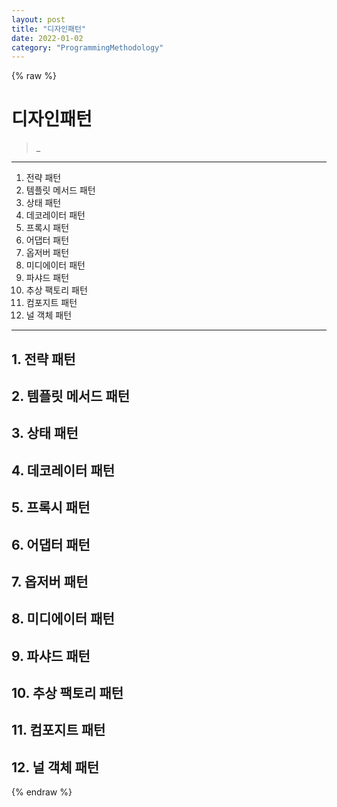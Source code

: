 ```yaml
---
layout: post
title: "디자인패턴"
date: 2022-01-02
category: "ProgrammingMethodology"
---
```


{% raw %}
# 디자인패턴

> _

* * *

1. 전략 패턴
2. 템플릿 메서드 패턴
3. 상태 패턴
4. 데코레이터 패턴
5. 프록시 패턴
6. 어댑터 패턴
7. 옵저버 패턴
8. 미디에이터 패턴
9. 파샤드 패턴
10. 추상 팩토리 패턴
11. 컴포지트 패턴
12. 널 객체 패턴

* * *

## 1. 전략 패턴

## 2. 템플릿 메서드 패턴

## 3. 상태 패턴

## 4. 데코레이터 패턴

## 5. 프록시 패턴

## 6. 어댑터 패턴

## 7. 옵저버 패턴

## 8. 미디에이터 패턴

## 9. 파샤드 패턴

## 10. 추상 팩토리 패턴

## 11. 컴포지트 패턴

## 12. 널 객체 패턴

{% endraw %}
